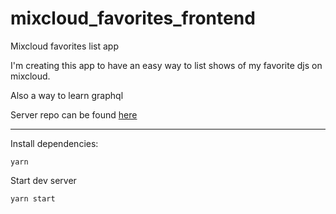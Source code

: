 # mixcloud_favorites_frontend
Mixcloud favorites list app

I'm creating this app to have an easy way to list shows of my favorite djs on mixcloud.

Also a way to learn graphql

Server repo can be found [here](https://github.com/jonwalz/mixcloud_graphql)

---

Install dependencies:

```yarn```

Start dev server

```yarn start```